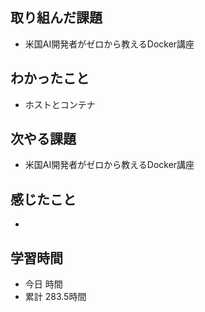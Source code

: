 ## 取り組んだ課題
- 米国AI開発者がゼロから教えるDocker講座
## わかったこと
- ホストとコンテナ
## 次やる課題
- 米国AI開発者がゼロから教えるDocker講座
## 感じたこと
- 
## 学習時間
- 今日 時間
- 累計 283.5時間
